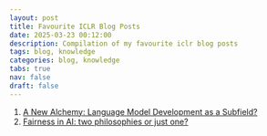 ```yaml
---
layout: post
title: Favourite ICLR Blog Posts
date: 2025-03-23 00:12:00
description: Compilation of my favourite iclr blog posts 
tags: blog, knowledge
categories: blog, knowledge
tabs: true
nav: false
draft: false
---
```


1. [A New Alchemy: Language Model Development as a Subfield?](https://iclr-blogposts.github.io/2024/blog/language-model-development-as-a-new-subfield/)
2. [Fairness in AI: two philosophies or just one?](https://iclr-blogposts.github.io/2024/blog/fairness-ai-two-phil-or-just-one/)